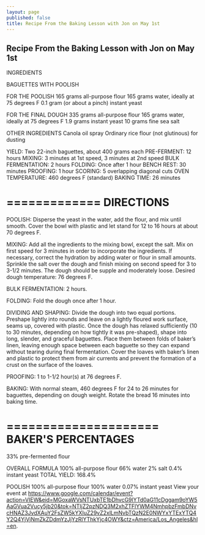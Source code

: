 ```yaml
---
layout: page
published: false
title: Recipe From the Baking Lesson with Jon on May 1st
---
```


## Recipe From the Baking Lesson with Jon on May 1st
INGREDIENTS

BAGUETTES WITH POOLISH

FOR THE POOLISH
165 grams all-purpose flour
165 grams water, ideally at 75 degrees F
0.1 gram (or about a pinch) instant yeast 

FOR THE FINAL DOUGH
335 grams all-purpose flour
165 grams water, ideally at 75 degrees F
1.9 grams instant yeast
10 grams fine sea salt

OTHER INGREDIENTS
Canola oil spray
Ordinary rice flour (not glutinous) for dusting

YIELD: Two 22-inch baguettes, about 400 grams each
PRE-FERMENT: 12 hours
MIXING: 3 minutes at 1st speed, 3 minutes at 2nd speed
BULK FERMENTATION: 2 hours
FOLDING: Once after 1 hour
BENCH REST: 30 minutes
PROOFING: 1 hour
SCORING: 5 overlapping diagonal cuts
OVEN TEMPERATURE: 460 degrees F (standard)
BAKING TIME: 26 minutes

=============
DIRECTIONS
=============
POOLISH: Disperse the yeast in the water, add the flour, and mix until smooth. Cover the bowl with plastic and let stand for 12 to 16 hours at about 70 degrees F.

MIXING: Add all the ingredients to the mixing bowl, except the salt. Mix on first speed for 3 minutes in order to incorporate the ingredients. If necessary, correct the hydration by adding water or flour in small amounts. Sprinkle the salt over the dough and finish mixing on second speed for 3 to 3-1/2 minutes. The dough should be supple and moderately loose. Desired dough temperature: 76 degrees F.

BULK FERMENTATION: 2 hours.

FOLDING: Fold the dough once after 1 hour.

DIVIDING AND SHAPING: Divide the dough into two equal portions. Preshape lightly into rounds and leave on a lightly floured work surface, seams up, covered with plastic. Once the dough has relaxed sufficiently (10 to 30 minutes, depending on how tightly it was pre-shaped), shape into long, slender, and graceful baguettes. Place them between folds of baker’s linen, leaving enough space between each baguette so they can expand without tearing during final fermentation. Cover the loaves with baker’s linen and plastic to protect them from air currents and prevent the formation of a crust on the surface of the loaves.

PROOFING: 1 to 1-1/2 hour(s) at 76 degrees F.

BAKING: With normal steam, 460 degrees F for 24 to 26 minutes for baguettes, depending on dough weight. Rotate the bread 16 minutes into baking time. 

=====================
BAKER'S PERCENTAGES
=====================
33% pre-fermented flour

OVERALL FORMULA
100% all-purpose flour
66% water
2% salt
0.4% instant yeast
TOTAL YIELD: 168.4%

POOLISH
100% all-purpose flour
100% water
0.07% instant yeast
View your event at https://www.google.com/calendar/event?action=VIEW&eid=MGoxaWVsNTUxbTE1bDhvcG9lYTd0aG11cDggam9oYW5AaGVua2Vucy5jb20&tok=NTIjZ2pzNDQ3M2xhZTFlYWM4NmhpbzFmbDNvcHNAZ3JvdXAuY2FsZW5kYXIuZ29vZ2xlLmNvbTQzN2E0NWYxYTExYTQ4Y2Q4YjVjNmZkZDdmYzJjYzRlYThkYjc4OWY&ctz=America/Los_Angeles&hl=en.
